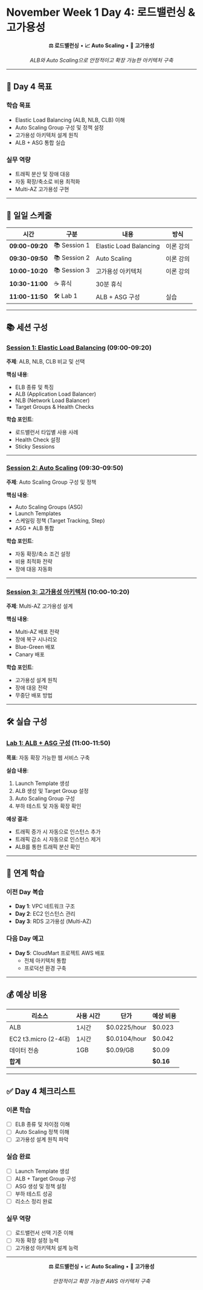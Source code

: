 # November Week 1 Day 4: 로드밸런싱 & 고가용성

<div align="center">

**⚖️ 로드밸런싱** • **📈 Auto Scaling** • **🔄 고가용성**

*ALB와 Auto Scaling으로 안정적이고 확장 가능한 아키텍처 구축*

</div>

---

## 🎯 Day 4 목표

### 학습 목표
- Elastic Load Balancing (ALB, NLB, CLB) 이해
- Auto Scaling Group 구성 및 정책 설정
- 고가용성 아키텍처 설계 원칙
- ALB + ASG 통합 실습

### 실무 역량
- 트래픽 분산 및 장애 대응
- 자동 확장/축소로 비용 최적화
- Multi-AZ 고가용성 구현

---

## 📅 일일 스케줄

| 시간 | 구분 | 내용 | 방식 |
|------|------|------|------|
| **09:00-09:20** | 📚 Session 1 | Elastic Load Balancing | 이론 강의 |
| **09:30-09:50** | 📚 Session 2 | Auto Scaling | 이론 강의 |
| **10:00-10:20** | 📚 Session 3 | 고가용성 아키텍처 | 이론 강의 |
| **10:30-11:00** | ☕ 휴식 | 30분 휴식 | |
| **11:00-11:50** | 🛠️ Lab 1 | ALB + ASG 구성 | 실습 |

---

## 📚 세션 구성

### [Session 1: Elastic Load Balancing](./session_1.md) (09:00-09:20)
**주제**: ALB, NLB, CLB 비교 및 선택

**핵심 내용**:
- ELB 종류 및 특징
- ALB (Application Load Balancer)
- NLB (Network Load Balancer)
- Target Groups & Health Checks

**학습 포인트**:
- 로드밸런서 타입별 사용 사례
- Health Check 설정
- Sticky Sessions

---

### [Session 2: Auto Scaling](./session_2.md) (09:30-09:50)
**주제**: Auto Scaling Group 구성 및 정책

**핵심 내용**:
- Auto Scaling Groups (ASG)
- Launch Templates
- 스케일링 정책 (Target Tracking, Step)
- ASG + ALB 통합

**학습 포인트**:
- 자동 확장/축소 조건 설정
- 비용 최적화 전략
- 장애 대응 자동화

---

### [Session 3: 고가용성 아키텍처](./session_3.md) (10:00-10:20)
**주제**: Multi-AZ 고가용성 설계

**핵심 내용**:
- Multi-AZ 배포 전략
- 장애 복구 시나리오
- Blue-Green 배포
- Canary 배포

**학습 포인트**:
- 고가용성 설계 원칙
- 장애 대응 전략
- 무중단 배포 방법

---

## 🛠️ 실습 구성

### [Lab 1: ALB + ASG 구성](./lab_1.md) (11:00-11:50)
**목표**: 자동 확장 가능한 웹 서비스 구축

**실습 내용**:
1. Launch Template 생성
2. ALB 생성 및 Target Group 설정
3. Auto Scaling Group 구성
4. 부하 테스트 및 자동 확장 확인

**예상 결과**:
- 트래픽 증가 시 자동으로 인스턴스 추가
- 트래픽 감소 시 자동으로 인스턴스 제거
- ALB를 통한 트래픽 분산 확인

---

## 🔗 연계 학습

### 이전 Day 복습
- **Day 1**: VPC 네트워크 구조
- **Day 2**: EC2 인스턴스 관리
- **Day 3**: RDS 고가용성 (Multi-AZ)

### 다음 Day 예고
- **Day 5**: CloudMart 프로젝트 AWS 배포
  - 전체 아키텍처 통합
  - 프로덕션 환경 구축

---

## 💰 예상 비용

| 리소스 | 사용 시간 | 단가 | 예상 비용 |
|--------|----------|------|-----------|
| ALB | 1시간 | $0.0225/hour | $0.023 |
| EC2 t3.micro (2-4대) | 1시간 | $0.0104/hour | $0.042 |
| 데이터 전송 | 1GB | $0.09/GB | $0.09 |
| **합계** | | | **$0.16** |

---

## ✅ Day 4 체크리스트

### 이론 학습
- [ ] ELB 종류 및 차이점 이해
- [ ] Auto Scaling 정책 이해
- [ ] 고가용성 설계 원칙 파악

### 실습 완료
- [ ] Launch Template 생성
- [ ] ALB + Target Group 구성
- [ ] ASG 생성 및 정책 설정
- [ ] 부하 테스트 성공
- [ ] 리소스 정리 완료

### 실무 역량
- [ ] 로드밸런서 선택 기준 이해
- [ ] 자동 확장 설정 능력
- [ ] 고가용성 아키텍처 설계 능력

---

<div align="center">

**⚖️ 로드밸런싱** • **📈 Auto Scaling** • **🔄 고가용성**

*안정적이고 확장 가능한 AWS 아키텍처 구축*

</div>
